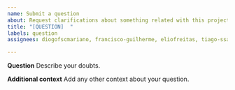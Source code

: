 ```yaml
---
name: Submit a question
about: Request clarifications about something related with this project
title: "[QUESTION]  "
labels: question
assignees: diogofscmariano, francisco-guilherme, eliofreitas, tiago-ssantos

---
```


**Question**
Describe your doubts.

**Additional context**
Add any other context about your question.
